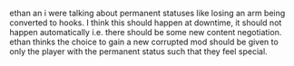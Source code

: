 ethan an i were talking about permanent statuses like losing an arm being converted to hooks. I think this should happen at downtime, it should not happen automatically i.e. there should be some new content negotiation. ethan thinks the choice to gain a new corrupted mod should be given to only the player with the permanent status such that they feel special.